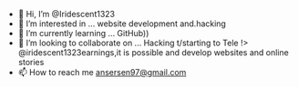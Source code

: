 - 👋 Hi, I’m @Iridescent1323
- 👀 I’m interested in ... website development and.hacking
- 🌱 I’m currently learning ... GitHub))
- 💞️ I’m looking to collaborate on ... Hacking t/starting to Tele !> @iridescent1323earnings,it is possible and develop websites and online stories
- 📫 How to reach me ansersen97@gmail.com

<!---
 iriidescent1323 is a ✨ special ✨ repository because its `README.md` (this file) appears on your GitHub profile.
You can click the Preview link to take a look at your changes.
https//telegram.org/@iridescent1323.>

